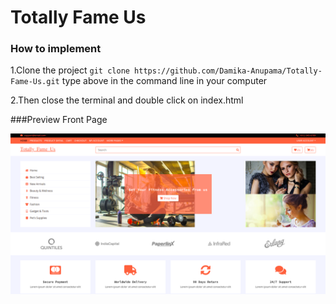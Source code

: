 # Totally Fame Us
### How to implement

1.Clone the project
    ```git clone https://github.com/Damika-Anupama/Totally-Fame-Us.git```
type above in the command line in your computer

2.Then close the terminal and double click on index.html

###Preview Front Page

![alt text](img/ss.png)

